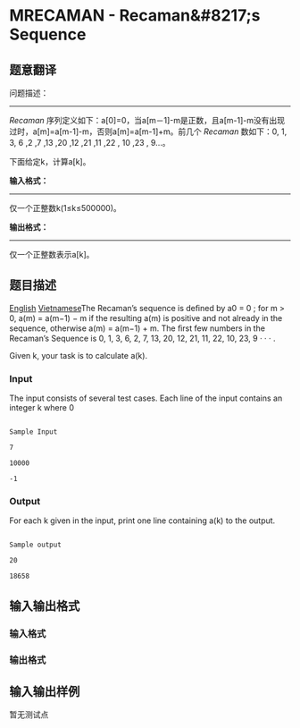 # MRECAMAN - Recaman&amp;#8217;s Sequence

## 题意翻译

问题描述：

------------

_Recaman_ 序列定义如下：a[0]=0，当a[m－1]-m是正数，且a[m-1]-m没有出现过时，a[m]=a[m-1]-m，否则a[m]=a[m-1]+m。前几个 _Recaman_ 数如下：0, 1, 3, 6 ,2 ,7 ,13 ,20 ,12 ,21 ,11 ,22 , 10 ,23 , 9...。

下面给定k，计算a[k]。

**输入格式：**

------------

仅一个正整数k(1≤k≤500000)。

**输出格式：**

------------

仅一个正整数表示a[k]。

## 题目描述

 [English](/problems/MRECAMAN/en/) [Vietnamese](/problems/MRECAMAN/vn/)The Recaman’s sequence is deﬁned by a0 = 0 ; for m > 0, a(m) = a(m−1) − m if the resulting a(m) is positive and not already in the sequence, otherwise a(m) = a(m−1) + m. The ﬁrst few numbers in the Recaman’s Sequence is 0, 1, 3, 6, 2, 7, 13, 20, 12, 21, 11, 22, 10, 23, 9 · · · .

Given k, your task is to calculate a(k).

### Input

The input consists of several test cases. Each line of the input contains an integer k where 0

```

Sample Input

7

10000

-1

```

### Output

For each k given in the input, print one line containing a(k) to the output.

```

Sample output

20

18658

```

## 输入输出格式

### 输入格式

### 输出格式

## 输入输出样例

暂无测试点

